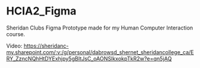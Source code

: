 # HCIA2_Figma
Sheridan Clubs Figma Prototype made for my Human Computer Interaction course.


Video: https://sheridanc-my.sharepoint.com/:v:/g/personal/dabrowsd_shernet_sheridancollege_ca/ERY_ZzncNQhHtDYExhjpy5gBItJsC_oAONSlkxokpTkR2w?e=qn5jAQ
